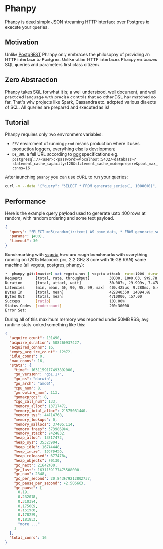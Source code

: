 # Phanpy

Phanpy is dead simple JSON streaming HTTP interface over Postgres to execute your queries.

## Motivation

Unlike [PostgREST](https://postgrest.org/en/v8.0/index.html) Phanpy only embraces the philosophy of 
providing an HTTP interface to Postgres. Unlike other HTTP interfaces Phanpy embraces SQL queries 
and parameters first class citizens. 

## Zero Abstraction
Phanpy takes SQL for what it is; a well understood, well document, and well practiced language 
with precise controls that no other DSL has matched so far. That's why projects like Spark, Cassandra etc. adopted
various dialects of SQL. All queries are prepared and executed as is!

## Tutorial

Phanpy requires only two environment variables:
 - `ENV` enviroment of running `prod` means production where it uses production loggers, everything else is development
 - `DB_URL` a full URL according to [pgx](https://github.com/jackc/pgx) specifications e.g. `postgresql://<user>:<password>@localhost:5432/<database>?statement_cache_capacity=128&statement_cache_mode=prepare&pool_max_conns=16`

After launching `phanpy` you can use cURL to run your queries:

```bash
curl -v --data '{"query": "SELECT * FROM generate_series(1, 1000000)", "params": [], "timeout": 30}' http://localhost:8080/
```

## Performance

Here is the example query payload used to generate upto 400 rows at random, with random ordering and some text payload.

```json
{
  "query": "SELECT md5(random()::text) AS some_data, * FROM generate_series(1, (random() * $1)::int) ORDER BY RANDOM()",
  "params": [400],
  "timeout": 30
}
```

Benchmarking with [vegeta](https://github.com/tsenart/vegeta) here are rough benchmarks with everything running on 
(2015 Macbook pro, 2.2 GHz 8 core with 16 GB RAM) same machine (all vegeta, postgres, phanpy):

```bash
➜  phanpy git:(master) cat vegeta.txt | vegeta attack -rate=1000 -duration=30s | vegeta report
Requests      [total, rate, throughput]         30000, 1000.03, 999.78
Duration      [total, attack, wait]             30.007s, 29.999s, 7.478ms
Latencies     [min, mean, 50, 90, 95, 99, max]  400.425µs, 9.288ms, 6.457ms, 17.67ms, 28.689ms, 59.23ms, 166.477ms
Bytes In      [total, mean]                     422840350, 14094.68
Bytes Out     [total, mean]                     4710000, 157.00
Success       [ratio]                           100.00%
Status Codes  [code:count]                      200:30000
Error Set:
```

During all of this maximum memory was reported under 50MB RSS; avg runtime stats looked something like this:

```json
{
  "acquire_count": 101490,
  "acquire_duration": 508260937427,
  "acquired_conns": 16,
  "empty_acquire_count": 12972,
  "idle_conns": 0,
  "max_conns": 16,
  "stats": {
    "time": 1631159177493892000,
    "go_version": "go1.17",
    "go_os": "darwin",
    "go_arch": "amd64",
    "cpu_num": 8,
    "goroutine_num": 213,
    "gomaxprocs": 8,
    "cgo_call_num": 133,
    "memory_alloc": 13717472,
    "memory_total_alloc": 21575081440,
    "memory_sys": 44714768,
    "memory_lookups": 0,
    "memory_mallocs": 374057114,
    "memory_frees": 373986984,
    "memory_stack": 2424832,
    "heap_alloc": 13717472,
    "heap_sys": 35323904,
    "heap_idle": 16744448,
    "heap_inuse": 18579456,
    "heap_released": 6774784,
    "heap_objects": 70130,
    "gc_next": 21642400,
    "gc_last": 1631159177475508000,
    "gc_num": 2348,
    "gc_per_second": 20.843679212802737,
    "gc_pause_per_second": 42.506663,
    "gc_pause": [
      0.19,
      0.232078,
      0.310384,
      0.175009,
      0.151908,
      0.178259,
      0.181853,
      "more ..."
    ]
  },
  "total_conns": 16
}
```